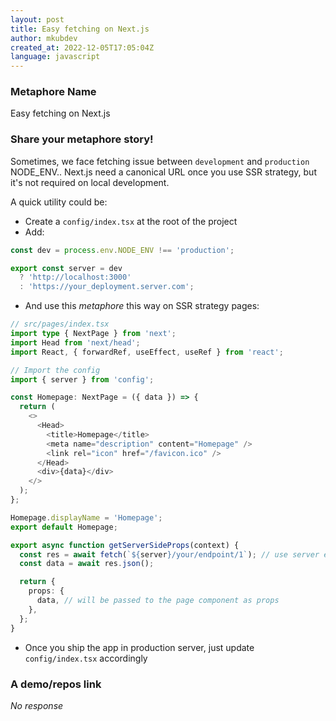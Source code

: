 ```yaml
---
layout: post
title: Easy fetching on Next.js
author: mkubdev
created_at: 2022-12-05T17:05:04Z
language: javascript
---
```


### Metaphore Name

Easy fetching on Next.js

### Share your metaphore story!

Sometimes, we face fetching issue between `development` and `production` NODE_ENV.. Next.js need a canonical URL once you use SSR strategy, but it's not required on local development.

A quick utility could be:

- Create a `config/index.tsx` at the root of the project
- Add:

```typescript
const dev = process.env.NODE_ENV !== 'production';

export const server = dev
  ? 'http://localhost:3000'
  : 'https://your_deployment.server.com';
```

- And use this _metaphore_ this way on SSR strategy pages:

```typescript
// src/pages/index.tsx
import type { NextPage } from 'next';
import Head from 'next/head';
import React, { forwardRef, useEffect, useRef } from 'react';

// Import the config
import { server } from 'config';

const Homepage: NextPage = ({ data }) => {
  return (
    <>
      <Head>
        <title>Homepage</title>
        <meta name="description" content="Homepage" />
        <link rel="icon" href="/favicon.ico" />
      </Head>
      <div>{data}</div>
    </>
  );
};

Homepage.displayName = 'Homepage';
export default Homepage;

export async function getServerSideProps(context) {
  const res = await fetch(`${server}/your/endpoint/1`); // use server export here!!
  const data = await res.json();

  return {
    props: {
      data, // will be passed to the page component as props
    },
  };
}
```

- Once you ship the app in production server, just update `config/index.tsx` accordingly

### A demo/repos link

_No response_
